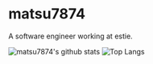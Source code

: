 # matsu7874

A software engineer working at estie.

![matsu7874's github stats](https://github-readme-stats.vercel.app/api?username=matsu7874&show_icons=true&count_private=true)
![Top Langs](https://github-readme-stats.vercel.app/api/top-langs/?username=matsu7874&layout=compact)


<!--
**matsu7874/matsu7874** is a ✨ _special_ ✨ repository because its `README.md` (this file) appears on your GitHub profile.

Here are some ideas to get you started:

- 🔭 I’m currently working on ...
- 🌱 I’m currently learning ...
- 👯 I’m looking to collaborate on ...
- 🤔 I’m looking for help with ...
- 💬 Ask me about ...
- 📫 How to reach me: ...
- 😄 Pronouns: ...
- ⚡ Fun fact: ...
-->

